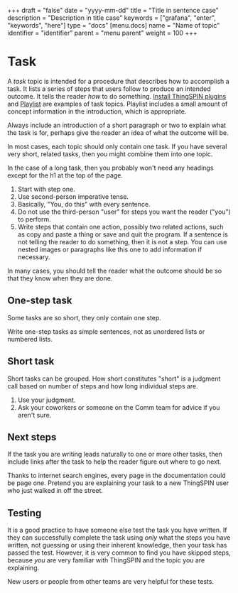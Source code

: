 +++
draft = "false"
date = "yyyy-mm-dd"
title = "Title in sentence case"
description = "Description in title case"
keywords = ["grafana", "enter", "keywords", "here"]
type = "docs"
[menu.docs]
name = "Name of topic"
identifier = "identifier"
parent = "menu parent"
weight = 100
+++

# Task

A *task* topic is intended for a procedure that describes how to accomplish a task. It lists a series of steps that users follow to produce an intended outcome. It tells the reader *how* to do something. [Install ThingSPIN plugins](https://grafana.com/docs/grafana/latest/plugins/installation/) and [Playlist](https://grafana.com/docs/grafana/latest/reference/playlist/) are examples of task topics. Playlist includes a small amount of concept information in the introduction, which is appropriate.

Always include an introduction of a short paragraph or two to explain what the task is for, perhaps give the reader an idea of what the outcome will be.

In most cases, each topic should only contain one task. If you have several very short, related tasks, then you might combine them into one topic.

In the case of a long task, then you probably won't need any headings except for the h1 at the top of the page.

1. Start with step one.
1. Use second-person imperative tense.
1. Basically, "You, do this" with every sentence.
1. Do not use the third-person "user" for steps you want the reader ("you") to perform.
1. Write steps that contain one action, possibly two related actions, such as copy and paste a thing or save and quit the program.
   If a sentence is not telling the reader to do something, then it is not a step. You can use nested images or paragraphs like this one to add information if necessary.

In many cases, you should tell the reader what the outcome should be so that they know when they are done.

## One-step task

Some tasks are so short, they only contain one step.

Write one-step tasks as simple sentences, not as unordered lists or numbered lists.

## Short task

Short tasks can be grouped. How short constitutes "short" is a judgment call based on number of steps and how long individual steps are.

1. Use your judgment.
2. Ask your coworkers or someone on the Comm team for advice if you aren't sure.

## Next steps

If the task you are writing leads naturally to one or more other tasks, then include links after the task to help the reader figure out where to go next.

Thanks to internet search engines, every page in the documentation could be page one. Pretend you are explaining your task to a new ThingSPIN user who just walked in off the street.

## Testing

It is a good practice to have someone else test the task you have written. If they can successfully complete the task using *only* what the steps you have written, not guessing or using their inherent knowledge, then your task has passed the test. However, it is very common to find you have skipped steps, because *you* are very familiar with ThingSPIN and the topic you are explaining.

New users or people from other teams are very helpful for these tests.
